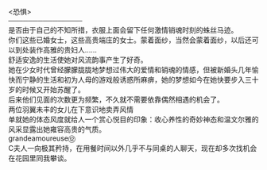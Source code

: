 <恐惧>  
───────────────  
是否由于自己的不知所措，衣服上面会留下任何激情销魂时刻的蛛丝马迹。  
你们这些已婚女士，这些高贵端庄的女士。蒙着面纱，当然会蒙着面纱，以后还可以到处装作高雅的贵妇人……  
舒适安逸的生活使她对风流韵事产生了好奇。  
她在少女时代曾经朦朦胧胧地梦想过伟大的爱情和销魂的情感，但被新婚头几年愉快而宁静的生活和初为人母的游戏般诱惑所麻痹，她的梦想如今在她快要步入三十岁的时候又开始苏醒了。  
后来他们见面的次数更为频繁，不久就不需要依靠偶然相遇的机会了。  
两位羽翼未丰的女儿在下意识地卖弄风情  
单就她的体态风度就给人一个赏心悦目的印象：收心养性的奇妙神态和温文尔雅的风采显露出她雍容高贵的气质。  
grandeamoureuse⑫  
C夫人一向极其矜持，在用餐时间以外几乎不与同桌的人聊天，现在却多次找机会在花园里同我攀谈。  

